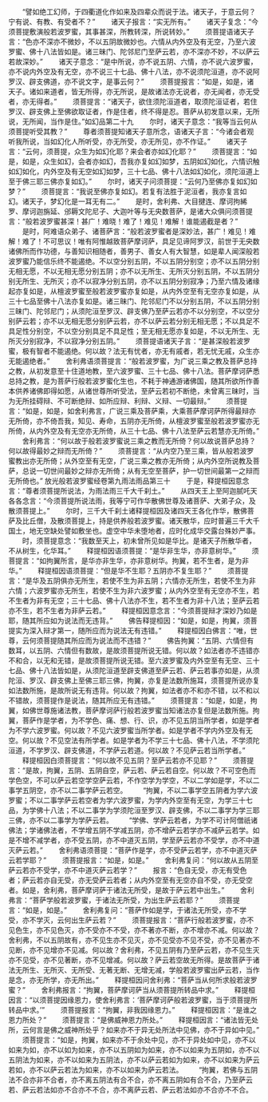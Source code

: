 <!-- { "loadSidebar": true } -->
　　“譬如绝工幻师，于四衢道化作如来及四辈众而说于法。诸天子，于意云何？宁有说、有教、有受者不？”
　　诸天子报言：“实无所有。”
　　诸天子复念：“今须菩提敷演般若波罗蜜，其事甚深，所教转深，所说转妙。”
　　须菩提语诸天子言：“色亦不深亦不微妙，不以五阴故微妙也。六情从内外空及有无空，乃至六波罗蜜、佛十八法皆如是。诸三昧门、陀邻尼门至萨云若，亦不深亦不妙，不以萨云若故深妙。”
　　诸天子意念：“是中所说，亦不说五阴、六情，亦不说六波罗蜜，亦不说内外空及有无空，亦不说三十七品、佛十八法，亦不说须陀洹道，亦不说阿罗汉、辟支佛道，亦不说文字，是事云何？”
　　须菩提报言：“如是，如是，诸天子。诸如来道者，皆无所得，亦无所说，是故诸法亦无说者，亦无闻者，亦无受者，亦无得者。”
　　须菩提言：“诸天子，欲住须陀洹道者，取须陀洹证者，若住罗汉、辟支佛上至佛欲取证者，作是住者，终不得是忍。菩萨从初发意以来，无所说，无所闻，当作是住。”如幻品第二十九
　　尔时，诸天子意念：“我等当云何从须菩提听受其教？”
　　尊者须菩提知诸天子意所念，语诸天子言：“今诸会者观听我所说，当如幻化人所听受，亦无所受，亦无所见，亦不作证。”
　　诸天子言：“云何，须菩提，众生为如幻化耶？来会者亦如幻化耶？”
　　须菩提言：“如是，如是，众生如幻，会者亦如幻，吾我亦复如幻如梦，五阴如幻如化，六情识触如幻如化，内外空及有无空如幻如梦，三十七品、佛十八法如幻如化，须陀洹道上至于佛三耶三佛亦复如幻。”
　　尔时，诸天子问须菩提：“云何乃至佛亦复如幻如梦？”
　　须菩提言：“我说至佛亦复如幻。若复有法胜于泥洹者，我亦复言如幻。诸天子，梦幻化是一耳无有二。”
　　是时，舍利弗、大目揵连、摩诃拘絺罗、摩诃迦旃延、邠耨文陀尼子、大迦叶等与无央数菩萨，是诸大众俱问须菩提言：“般若波罗蜜甚深！甚广！难晓！难了！难见！难解！谁能遏截是者？”
　　是时，阿难语众弟子、诸菩萨言：“般若波罗蜜者是深妙法，甚广！难见！难解！难了！不可思议！唯有阿惟越致菩萨摩诃萨，具足见谛阿罗汉，前世于无央数诸佛所而作功德，与善知识相随者，善男子、善女人有大智慧，如是辈人闻深般若波罗蜜乃能信乐终不能遏绝。不以空分别五阴，不以五阴分别空；亦不以五阴分别无相无愿，不以无相无愿分别五阴；亦不以无所生、无所灭分别五阴，不以五阴分别无所生、无所灭；亦不以寂净分别五阴，亦不以五阴分别寂净；乃至六情及诸缘起亦复如是，从檀波罗蜜至般若波罗蜜亦复如是，从内外空至有无空亦复如是，从三十七品至佛十八法亦复如是。诸三昧门、陀邻尼门不以分别五阴，不以五阴分别三昧门、陀邻尼门；从须陀洹至罗汉、辟支佛乃至萨云若亦不以分别空，不以空分别萨云若；亦不以无相无愿分别萨云若，亦不以萨云若分别无相无愿；不以具足不具足性分别空，不以空分别具足不具足性；至无相无愿亦复如是，不以无所生、无所灭分别寂净，不以寂净分别五阴。”
　　须菩提语诸天子言：“是甚深般若波罗蜜，极有智者不能遏绝。何以故？法无有忧者，亦无有戚者，若无忧无戚，众生亦无能遏绝者。”
　　舍利弗语须菩提言：“般若波罗蜜，为广说三乘之教及菩萨总持之教，从初发意至十住道地教，至六波罗蜜、三十七品、佛十八法。菩萨摩诃萨悉总持之教，是为菩萨行般若波罗蜜化生也，不耗于神通游诸佛国，随其所欲所作善本供养诸佛即得如愿，从诸世尊所听受法，至萨云若初不断绝，未曾离三昧时，当为无所挂碍辩、不可断绝辩、如所应辩、利辩、义辩、一切最辩。”
　　须菩提言：“如是，如是，如舍利弗言，广说三乘及菩萨乘，大乘菩萨摩诃萨所得最辩亦无所倚，亦不倚吾我，知见、寿命，五阴亦无所倚，从檀波罗蜜至般若波罗蜜亦无所倚，从内外空及有无空亦无所倚，从三十七品、佛十八法至萨云若慧亦无所倚。”
　　舍利弗言：“何以故于般若波罗蜜说三乘之教而无所倚？何以故说菩萨总持？何以故得最妙之辩而无所倚？”
　　须菩提言：“从内空乃至三乘，皆从般若波罗蜜教出亦无所倚；从外空至有无空，广说三乘之教亦无所倚；从内外空所说教及菩萨，总说一切世间最妙之辩亦无所倚；从有无空至菩萨，护一切世间最第一之辩而无所倚也。”
放光般若波罗蜜经卷第九雨法雨品第三十
　　于是，释提桓因意念言：“尊者须菩提所说法，为雨法雨三千大千刹土。”
　　从四天王上至阿迦腻吒天各各念言：“今须菩提所说法雨，我等宁可作华散佛世尊及诸菩萨、大弟子众，及散须菩提上。”
　　尔时，三千大千刹土诸释提桓因及诸四天王各化作华，散佛菩萨及比丘僧，及散须菩提上，持是供养般若波罗蜜。诸天散华，应时普遍三千大千国土，地无空缺处譬如敷坐也。虚空中华未堕地者，应时化成华交露台殊妙严事。
　　时，须菩提意念：“我数至天上，初未曾所见如是华比。是诸天子所散华者，不从树生，化华耳。”
　　释提桓因语须菩提：“是华非生华，亦非意树华。”
　　须菩提言：“如拘翼所言，是华亦非生华，亦非意树华。拘翼，若不生者，是为非华。”
　　释提桓因语须菩提：“但是华不生耶？五阴亦不复生耶？”
　　须菩提言：“是华及五阴俱亦无所生，若使不生为非五阴；六情亦无所生，若使不生为非六情；六波罗蜜亦无所生，若使不生为非六波罗蜜；从内外空至有无空亦不生，若不生者为非有无空；三十七品、佛十八法亦不生，若不生者为非十八法；至萨云若亦不生，若不生者为非萨云若。”
　　释提桓因意念言：“今须菩提辩才深妙乃如是耶，随其所应如为说法而无违背。”
　　佛告释提桓因：“如是，如是，拘翼，须菩提实为深入辩才第一，随所应而为说法无有违错。”
　　释提桓因白佛言：“唯，世尊，云何须菩提随其所应而为说法而不违错？”
　　佛告拘翼：“五阴、六情但有数耳，以五阴、六情但有数故，是故须菩提所说无错。何以故？如法者亦不违错亦不和合，以无和无错，是故须菩提所说无错。至六波罗蜜及内外空至有无空、三十七品、佛十八法皆如是，从须陀洹道至辟支佛道至萨云若、萨云若事亦如是，从须陀洹、罗汉、辟支佛上至佛三耶三佛，拘翼，亦复是法数所施耳，须菩提所说亦复如法数所施，是故所说无有违背。何以故？拘翼，如法者亦不和亦不错，以不和以不错故，须菩提作是说法，随其所应无有违错。”
　　须菩提言：“如是，如是，拘翼，如佛世尊施诸法教，菩萨摩诃萨行般若波罗蜜当知诸法亦复但是法数所施。拘翼，菩萨作是学者，为不学色、痛、想、行、识，亦不见五阴当所学者，如是学者为不学六波罗蜜。何以故？不见六波罗蜜当所学者。如是学者不学内外空及有无空。何以故？不见空法有所学者。如是学者为不学三十七品、佛十八法，不学须陀洹道，不学罗汉、辟支佛道，不学萨云若道。何以故？不见萨云若当所学者。”
　　释提桓因白须菩提言：“何以故不见五阴？至萨云若亦不见耶？”
　　须菩提言：“是故，拘翼，五阴、五阴自空，萨云若、萨云若自空。何以故？不可空色而学色空，不可以萨云若空学空萨云若，不作空学为学空，不以二学如是学，不以二事学五阴空，亦不以二事学萨云若空。
　　“拘翼，不以二事学空五阴者为学六波罗蜜；不以二事学萨云若空者为学六波罗蜜，为学内外空至有无空，为学三十七品，为学佛十八法；不以二事学为学须陀洹至罗汉、辟支佛，不以二事学为学三耶三佛，亦不以二事学为学萨云若。
　　“学佛、学萨云若者，为学不可计阿僧祇诸佛法；学诸佛法者，不学增五阴不学减五阴，亦不增萨云若学亦不减萨云若学。如是不增不减学者，亦不受五阴，亦不中道灭五阴，学至萨云若亦不受学，亦不中道灭萨云若。”
　　舍利弗语须菩提：“菩萨作是学，亦不受萨云若学，亦不中道灭萨云若学耶？”
　　须菩提报言：“如是，如是。”
　　舍利弗复问：“何以故从五阴至萨云若亦不受学，亦不中道灭萨云若学？”
　　报言：“色自无受，亦无有受色者；萨云若亦自无受，亦无受萨云若者；从内外空至有无空亦自不受，亦无受空者。如是，舍利弗，菩萨摩诃萨于诸法无所受，是故于萨云若中出生。”
　　舍利弗言：“菩萨学般若波罗蜜，于诸法无所受，为出生萨云若耶？”
　　须菩提言：“如是，如是。”
　　舍利弗复问：“菩萨作如是学，于诸法无所受，亦不学受，亦不学灭，云何出生萨云若？”
　　须菩提报言：“菩萨行般若波罗蜜，亦不见色生，亦不见色灭，亦不受亦不不受，亦不著亦不断，亦不增亦不减。何以故？舍利弗，不以五阴故有，亦不见生亦不见灭，亦不见受亦不见不受，亦不见著亦不见断，亦不见增亦不见减。何以故？舍利弗，不见五阴有乃至萨云若，亦不见生灭亦不见受，亦不见著断，亦不见增减。何以故？萨云若空故无所得。是故菩萨于诸法无所生、无所灭、无所受、无著无断、无增无减，学般若波罗蜜出萨云若，当作是念，亦无所学，亦无所出。”
　　释提桓因问舍利弗：“菩萨当从何所求般若波罗蜜？”
　　舍利弗报言：“拘翼，菩萨摩诃萨当从须菩提所转品中求。”
　　释提桓因言：“以须菩提因缘恩力，使舍利弗言：‘菩萨摩诃萨般若波罗蜜，当于须菩提所转品中求。’”
　　须菩提报言：“拘翼，非我因缘恩力。”
　　释提桓因言：“是谁之恩力所处？”
　　须菩提言：“是佛威神恩力所处。”
　　释提桓因言：“诸法皆无处所，云何言是佛之威神所处乎？如来亦不于异无处所法中见佛，亦不于异如中见。”
　　须菩提言：“如是，拘翼，如来亦不于余处中见，亦不于异处如中见，亦不以如来为如，亦不以如为如来，亦不以五阴如为如来，亦不以如来为五阴如，亦不以五阴法为如来，亦不以如来为五阴法，亦不以萨云若如为如来，亦不以如来为萨云若如，亦不以萨云若法为如来，亦不以如来为萨云若法。
　　“拘翼，若佛与五阴法不合亦非不合者，亦不离五阴法有合不合，亦不离五阴如有合不合，乃至萨云若、萨云若法如亦不合亦不不合，亦不离萨云若、萨云若法如亦不合亦不不合。
